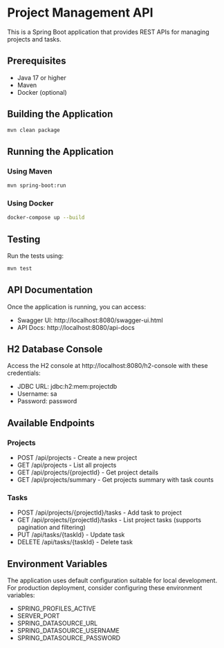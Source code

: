 # Project Management API

This is a Spring Boot application that provides REST APIs for managing projects and tasks.

## Prerequisites

- Java 17 or higher
- Maven
- Docker (optional)

## Building the Application

```bash
mvn clean package
```

## Running the Application

### Using Maven

```bash
mvn spring-boot:run
```

### Using Docker

```bash
docker-compose up --build
```

## Testing

Run the tests using:

```bash
mvn test
```

## API Documentation

Once the application is running, you can access:
- Swagger UI: http://localhost:8080/swagger-ui.html
- API Docs: http://localhost:8080/api-docs

## H2 Database Console

Access the H2 console at http://localhost:8080/h2-console with these credentials:
- JDBC URL: jdbc:h2:mem:projectdb
- Username: sa
- Password: password

## Available Endpoints

### Projects
- POST /api/projects - Create a new project
- GET /api/projects - List all projects
- GET /api/projects/{projectId} - Get project details
- GET /api/projects/summary - Get projects summary with task counts

### Tasks
- POST /api/projects/{projectId}/tasks - Add task to project
- GET /api/projects/{projectId}/tasks - List project tasks (supports pagination and filtering)
- PUT /api/tasks/{taskId} - Update task
- DELETE /api/tasks/{taskId} - Delete task

## Environment Variables

The application uses default configuration suitable for local development. For production deployment, consider configuring these environment variables:
- SPRING_PROFILES_ACTIVE
- SERVER_PORT
- SPRING_DATASOURCE_URL
- SPRING_DATASOURCE_USERNAME
- SPRING_DATASOURCE_PASSWORD